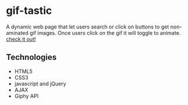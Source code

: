 # gif-tastic
A dynamic web page that let users search or click on buttons to get non-aminated gif images. Once users click on the gif it will toggle to animate. [check it out!](https://emmyjarz.github.io/gif-tastic/)

## Technologies
- HTML5
- CSS3
- javascript and jQuery
- AJAX
- Giphy API
